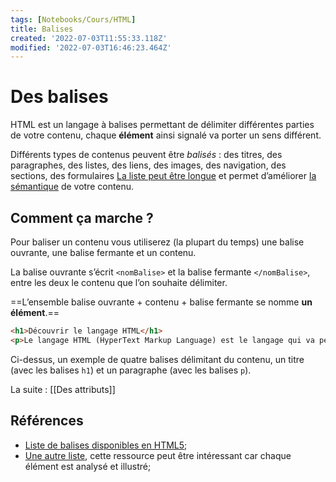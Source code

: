 ```yaml
---
tags: [Notebooks/Cours/HTML]
title: Balises
created: '2022-07-03T11:55:33.118Z'
modified: '2022-07-03T16:46:23.464Z'
---
```


# Des balises

HTML est un langage à balises permettant de délimiter différentes parties de votre contenu, chaque **élément** ainsi signalé va porter un sens différent.

Différents types de contenus peuvent être *balisés* : des titres, des paragraphes, des listes, des liens, des images, des navigation, des sections, des formulaires [La liste peut être longue](http://html5doctor.com/element-index/) et permet d’améliorer [la sémantique](https://fr.wikipedia.org/wiki/HTML_s%C3%A9mantique) de votre contenu.

## Comment ça marche ?

Pour baliser un contenu vous utiliserez (la plupart du temps) une balise ouvrante, une balise fermante et un contenu. 

La balise ouvrante s’écrit `<nomBalise>` et la balise fermante `</nomBalise>`, entre les deux le contenu que l’on souhaite délimiter.

==L’ensemble balise ouvrante + contenu + balise fermante se nomme **un élément**.==

```html
<h1>Découvrir le langage HTML</h1>
<p>Le langage HTML (HyperText Markup Language) est le langage qui va permettre de **structurer, d’enrichir et de donner du sens** au contenu.</p>
```

Ci-dessus, un exemple de quatre balises délimitant du contenu, un titre (avec les balises `h1`) et un paragraphe (avec les balises `p`).

La suite : [[Des attributs]]


## Références

- [Liste de balises disponibles en HTML5](https://developer.mozilla.org/fr/docs/Web/HTML/Element);
- [Une autre liste](http://html5doctor.com/element-index/), cette ressource peut être intéressant car chaque élément est analysé et illustré;
